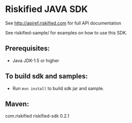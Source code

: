 Riskified JAVA SDK
=================
See http://apiref.riskified.com for full API documentation 

See riskified-sample/ for examples on how to use this SDK.

Prerequisites:
---------------
*	Java JDK-1.5 or higher

To build sdk and samples:
--------------------------
*	Run `mvn install` to build sdk jar and sample.


Maven:
----------------
<dependency>
	<groupId>com.riskified</groupId>
	<artifactId>riskified-sdk</artifactId>
	<version>0.2.1</version>
</dependency>
		



